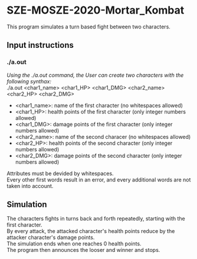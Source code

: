 # SZE-MOSZE-2020-Mortar_Kombat  

This program simulates a turn based fight between two characters.  

## Input instructions  
### ./a.out  
*Using the ./a.out command, the User can create two characters with the following synthax:*  
./a.out <char1_name> <char1_HP> <char1_DMG> <char2_name> <char2_HP> <char2_DMG>  
- <char1_name>: name of the first character (no whitespaces allowed)  
- <char1_HP>: health points of the first character (only integer numbers allowed)  
- <char1_DMG>: damage points of the first character (only integer numbers allowed)  
- <char2_name>: name of the second characer (no whitespaces allowed)  
- <char2_HP>: health points of the second character (only integer numbers allowed)  
- <char2_DMG>: damage points of the second character (only integer numbers allowed)  

Attributes must be devided by whitespaces.  
Every other first words result in an error, and every additional words are not taken into account.  

## Simulation  
The characters fights in turns back and forth repeatedly, starting with the first character.  
By every attack, the attacked character's health points reduce by the attacker character's damage points.  
The simulation ends when one reaches 0 health points.  
The program then announces the looser and winner and stops.
